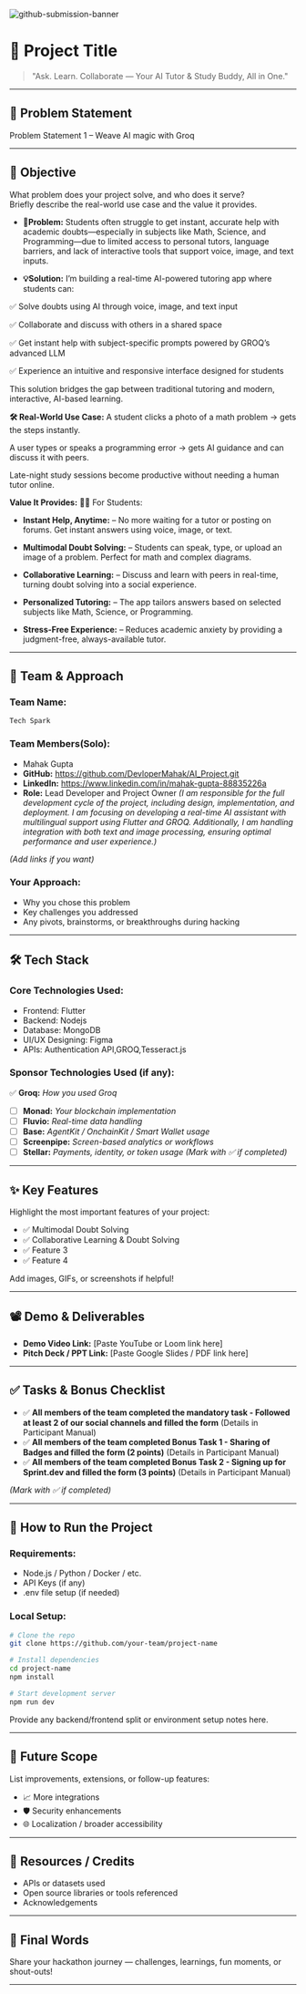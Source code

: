 ![github-submission-banner](https://github.com/user-attachments/assets/a1493b84-e4e2-456e-a791-ce35ee2bcf2f)

# 🚀 Project Title

> "Ask. Learn. Collaborate — Your AI Tutor & Study Buddy, All in One."

---

## 📌 Problem Statement
 
Problem Statement 1 – Weave AI magic with Groq


---

## 🎯 Objective

What problem does your project solve, and who does it serve?  
Briefly describe the real-world use case and the value it provides.

- **🧠Problem:** Students often struggle to get instant, accurate help with academic doubts—especially in subjects like Math, Science, and Programming—due to limited access to personal tutors, language barriers, and lack of interactive tools that support voice, image, and text inputs.

- **💡Solution:** 
I’m building a real-time AI-powered tutoring app where students can:

✅ Solve doubts using AI through voice, image, and text input

✅ Collaborate and discuss with others in a shared space

✅ Get instant help with subject-specific prompts powered by GROQ’s advanced LLM

✅ Experience an intuitive and responsive interface designed for students

This solution bridges the gap between traditional tutoring and modern, interactive, AI-based learning.

 **🛠 Real-World Use Case:** 
A student clicks a photo of a math problem → gets the steps instantly.

A user types or speaks a programming error → gets AI guidance and can discuss it with peers.

Late-night study sessions become productive without needing a human tutor online.

**Value It Provides:** 
👩‍🎓 For Students:
- **Instant Help, Anytime:** – No more waiting for a tutor or posting on forums. Get instant answers using voice, image, or text.

- **Multimodal Doubt Solving:** – Students can speak, type, or upload an image of a problem. Perfect for math and complex diagrams.

- **Collaborative Learning:** – Discuss and learn with peers in real-time, turning doubt solving into a social experience.

- **Personalized Tutoring:** – The app tailors answers based on selected subjects like Math, Science, or Programming.

- **Stress-Free Experience:** – Reduces academic anxiety by providing a judgment-free, always-available tutor.


---

## 🧠 Team & Approach

### Team Name:  
    Tech Spark

### Team Members(Solo):  
- Mahak Gupta   
- **GitHub:** https://github.com/DevloperMahak/AI_Project.git
- **LinkedIn:** https://www.linkedin.com/in/mahak-gupta-88835226a
- **Role:** Lead Developer and Project Owner
            *(I am responsible for the full development cycle of the project, including design, implementation, and deployment. I am focusing on developing a real-time AI assistant with multilingual support using Flutter and GROQ. Additionally, I am handling integration with both text and image processing, ensuring optimal performance and user experience.)*
            
 
*(Add links if you want)*

### Your Approach:  
- Why you chose this problem  
- Key challenges you addressed  
- Any pivots, brainstorms, or breakthroughs during hacking  

---

## 🛠️ Tech Stack

### Core Technologies Used:
- Frontend: Flutter
- Backend: Nodejs
- Database: MongoDB
- UI/UX Designing: Figma
- APIs: Authentication API,GROQ,Tesseract.js


### Sponsor Technologies Used (if any):
  ✅ **Groq:** _How you used Groq_  
- [ ] **Monad:** _Your blockchain implementation_  
- [ ] **Fluvio:** _Real-time data handling_  
- [ ] **Base:** _AgentKit / OnchainKit / Smart Wallet usage_  
- [ ] **Screenpipe:** _Screen-based analytics or workflows_  
- [ ] **Stellar:** _Payments, identity, or token usage_
*(Mark with ✅ if completed)*
---

## ✨ Key Features

Highlight the most important features of your project:

- ✅ Multimodal Doubt Solving
- ✅ Collaborative Learning & Doubt Solving 
- ✅ Feature 3  
- ✅ Feature 4  

Add images, GIFs, or screenshots if helpful!

---

## 📽️ Demo & Deliverables

- **Demo Video Link:** [Paste YouTube or Loom link here]  
- **Pitch Deck / PPT Link:** [Paste Google Slides / PDF link here]  

---

## ✅ Tasks & Bonus Checklist

- ✅ **All members of the team completed the mandatory task - Followed at least 2 of our social channels and filled the form** (Details in Participant Manual)  
- ✅ **All members of the team completed Bonus Task 1 - Sharing of Badges and filled the form (2 points)**  (Details in Participant Manual)
- ✅ **All members of the team completed Bonus Task 2 - Signing up for Sprint.dev and filled the form (3 points)**  (Details in Participant Manual)

*(Mark with ✅ if completed)*

---

## 🧪 How to Run the Project

### Requirements:
- Node.js / Python / Docker / etc.
- API Keys (if any)
- .env file setup (if needed)

### Local Setup:
```bash
# Clone the repo
git clone https://github.com/your-team/project-name

# Install dependencies
cd project-name
npm install

# Start development server
npm run dev
```

Provide any backend/frontend split or environment setup notes here.

---

## 🧬 Future Scope

List improvements, extensions, or follow-up features:

- 📈 More integrations  
- 🛡️ Security enhancements  
- 🌐 Localization / broader accessibility  

---

## 📎 Resources / Credits

- APIs or datasets used  
- Open source libraries or tools referenced  
- Acknowledgements  

---

## 🏁 Final Words

Share your hackathon journey — challenges, learnings, fun moments, or shout-outs!

---
